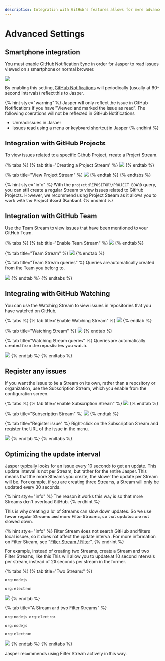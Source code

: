 ```yaml
---
description: Integration with GitHub's features allows for more advanced usage.
---
```


# Advanced Settings

## Smartphone integration <a id="mobile"></a>

You must enable GitHub Notification Sync in order for Jasper to read issues viewed on a smartphone or normal browser.

![](../.gitbook/assets/07_notification_sync.png)

By enabling this setting, [GitHub Notifications](https://github.com/notifications) will periodically \(usually at 60-second intervals\) reflect this to Jasper.

{% hint style="warning" %}
Jasper will only reflect the issue in GitHub Notifications if you have "Viewed and marked the issue as read". The following operations will not be reflected in GitHub Notifications

* Unread issues in Jasper
* Issues read using a menu or keyboard shortcut in Jasper
{% endhint %}

## Integration with GitHub Projects <a id="project"></a>

To view issues related to a specific Github Project, create a Project Stream.

{% tabs %}
{% tab title="Creating a Project Stream" %}
![](../.gitbook/assets/07_project_stream1.png)
{% endtab %}

{% tab title="View Project Stream" %}
![](../.gitbook/assets/07_project_stream2.png)
{% endtab %}
{% endtabs %}

{% hint style="info" %}
With the `project:REPOSITORY/PROJECT_BOARD` query, you can still create a regular Stream to view issues related to GitHub Projects. However, we recommend using Project Stream as it allows you to work with the Project Board \(Kanban\).
{% endhint %}

## Integration with GitHub Team

Use the Team Stream to view issues that have been mentioned to your GitHub Team.

{% tabs %}
{% tab title="Enable Team Stream" %}
![](../.gitbook/assets/07_team_stream1.png)
{% endtab %}

{% tab title="Team Stream" %}
![](../.gitbook/assets/07_team_stream3.png)
{% endtab %}

{% tab title="Team Stream queries" %}
Queries are automatically created from the Team you belong to.

![](../.gitbook/assets/07_team_stream2%20%281%29.png)
{% endtab %}
{% endtabs %}

## Integrating with GitHub Watching

You can use the Watching Stream to view issues in repositories that you have watched on GitHub.

{% tabs %}
{% tab title="Enable Watching Stream" %}
![](../.gitbook/assets/07_watchiing_stream1.png)
{% endtab %}

{% tab title="Watching Stream" %}
![](../.gitbook/assets/07_watching_stream2.png)
{% endtab %}

{% tab title="Watching Stream queries" %}
Queries are automatically created from the repositories you watch.

![](../.gitbook/assets/07_watching_stream3.png)
{% endtab %}
{% endtabs %}

## Register any issues

If you want the issue to be a Stream on its own, rather than a repository or organization, use the Subscription Stream, which you enable from the configuration screen.

{% tabs %}
{% tab title="Enable Subscription Stream" %}
![](../.gitbook/assets/07_subscription_stream1.png)
{% endtab %}

{% tab title="Subscription Stream" %}
![](../.gitbook/assets/07_subscription_stream2.png)
{% endtab %}

{% tab title="Register issue" %}
Right-click on the Subscription Stream and register the URL of the issue in the menu.

![](../.gitbook/assets/07_subscription_stream3.png)
{% endtab %}
{% endtabs %}

## Optimizing the update interval

Jasper typically looks for an issue every 10 seconds to get an update. This update interval is not per Stream, but rather for the entire Jasper. This means that the more Streams you create, the slower the update per Stream will be. For example, if you are creating three Streams, a Stream will only be updated every 30 seconds.

{% hint style="info" %}
The reason it works this way is so that more Streams don't overload GitHub.
{% endhint %}

This is why creating a lot of Streams can slow down updates. So we use fewer regular Streams and more Filter Streams, so that updates are not slowed down.

{% hint style="info" %}
Filter Stream does not search GitHub and filters local issues, so it does not affect the update interval. For more information on Filter Stream, see "[Filter Stream / Filter](../reference/filter-stream.md)".
{% endhint %}

For example, instead of creating two Streams, create a Stream and two Filter Streams, like this This will allow you to update at 10 second intervals per stream, instead of 20 seconds per stream in the former.

{% tabs %}
{% tab title="Two Streams" %}
```text
org:nodejs
```

```text
org:electron
```

![](../.gitbook/assets/07_optimize_interval1.png)
{% endtab %}

{% tab title="A Stream and two Filter Streams" %}
```text
org:nodejs org:electron
```

```text
org:nodejs
```

```text
org:electron
```

![](../.gitbook/assets/07_optimize_interval2.png)
{% endtab %}
{% endtabs %}

Jasper recommends using Filter Stream actively in this way.


